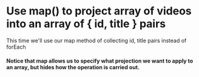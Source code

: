 # Use map() to project array of videos into an array of { id, title } pairs

This time we'll use our map method of collecting id, title pairs instead of forEach

#### Notice that map allows us to specify what projection we want to apply to an array, but hides how the operation is carried out.